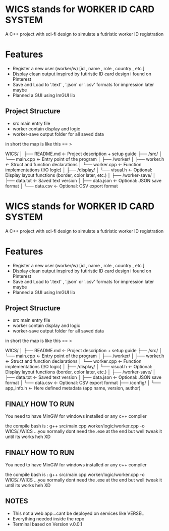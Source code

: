 # WICS stands for WORKER ID CARD SYSTEM
A C++ project with sci-fi design to simulate a futiristic worker ID registration 

# Features 
- Register a new user (worker/w) [id , name , role , country , etc ]
- Display clean output inspired by futiristic ID card design i found on Pinterest 
- Save and Load to '.text' , '.json'  or '.csv' formats for impression later maybe 
- Planned a GUI using ImGUI lib
## Project Structure
- src main entry file 
- worker contain display and logic 
- worker-save output folder for all saved data 

in short the map is like this == > 

WICS/
│
├── README.md                  ← Project description + setup guide
├── /src/
│   └── main.cpp               ← Entry point of the program
│
├── /worker/
│   ├── worker.h               ← Struct and function declarations
│   └── worker.cpp             ← Function implementations (I/O logic)
│
├── /display/
│   └── visual.h               ← Optional: Display layout functions (border, color later, etc.)
│
├── /worker-save/
│   ├── data.txt               ← Saved text version
│   ├── data.json              ← Optional: JSON save format
│   └── data.csv               ← Optional: CSV export format
# WICS stands for WORKER ID CARD SYSTEM
A C++ project with sci-fi design to simulate a futiristic worker ID registration 

# Features 
- Register a new user (worker/w) [id , name , role , country , etc ]
- Display clean output inspired by futiristic ID card design i found on Pinterest 
- Save and Load to '.text' , '.json'  or '.csv' formats for impression later maybe 
- Planned a GUI using ImGUI lib
## Project Structure
- src main entry file 
- worker contain display and logic 
- worker-save output folder for all saved data 

in short the map is like this == > 

WICS/
│
├── README.md                  ← Project description + setup guide
├── /src/
│   └── main.cpp               ← Entry point of the program
│
├── /worker/
│   ├── worker.h               ← Struct and function declarations
│   └── worker.cpp             ← Function implementations (I/O logic)
│
├── /display/
│   └── visual.h               ← Optional: Display layout functions (border, color later, etc.)
│
├── /worker-save/
│   ├── data.txt               ← Saved text version
│   ├── data.json              ← Optional: JSON save format
│   └── data.csv               ← Optional: CSV export format
├── /config/
│   └── app_info.h   ← Here defined metadata (app name, version, author)

## FINALY HOW TO RUN 
  You need to have MinGW for windows installed or any c++ compiler 

the compile bash is : g++ src/main.cpp worker/logic/worker.cpp -o WICS/./WICS ...you normally dont need the .exe at the end but well tweak it until its works heh XD 


## FINALY HOW TO RUN 
  You need to have MinGW for windows installed or any c++ compiler 

the compile bash is : g++ src/main.cpp worker/logic/worker.cpp -o WICS/./WICS ...you normally dont need the .exe at the end but well tweak it until its works heh XD 

## NOTES 
- This not a web app...cant be deployed on services like VERSEL
- Everything needed inside the repo
- Terminal based on Version v.0.0.1
